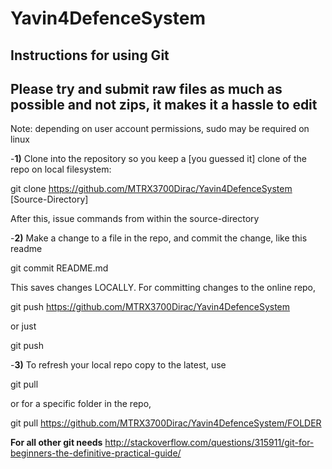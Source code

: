 Yavin4DefenceSystem
===================

Instructions for using Git
--------------------------

Please try and submit raw files as much as possible and not zips, it makes it a hassle to edit
---------------------------------------------------------------------------------------------
Note: depending on user account permissions, sudo may be required on linux

-**1)**
Clone into the repository so you keep a [you guessed it] clone of the repo on
local filesystem:

git clone https://github.com/MTRX3700Dirac/Yavin4DefenceSystem [Source-Directory]                                                                                         

After this, issue commands from within the source-directory                                                                                                               

-**2)**
Make a change to a file in the repo, and commit the change, like this readme

git commit README.md                                                                                                                                                      

This saves changes LOCALLY. For committing changes to the online repo,

git push https://github.com/MTRX3700Dirac/Yavin4DefenceSystem

or just

git push

-**3)**
To refresh your local repo copy to the latest, use

git pull

or for a specific folder in the repo,

git pull https://github.com/MTRX3700Dirac/Yavin4DefenceSystem/FOLDER


**For all other git needs**
http://stackoverflow.com/questions/315911/git-for-beginners-the-definitive-practical-guide/

